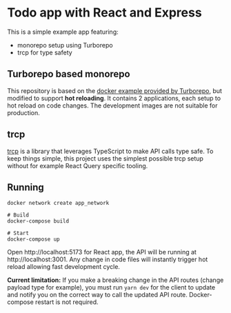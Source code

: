 # Todo app with React and Express
This is a simple example app featuring:
- monorepo setup using Turborepo
- trcp for type safety


## Turborepo based monorepo

This repository is based on the [docker example provided by Turborepo](https://github.com/vercel/turbo/tree/main/examples/with-docker), but modified to support **hot reloading**. It contains 2 applications, each setup to hot reload on code changes. The development images are not suitable for production.

## trcp

[trcp](https://trpc.io/) is a library that leverages TypeScript to make API calls type safe. To keep things simple, this project uses the simplest possible trcp setup without for example React Query specific tooling.

## Running

```
docker network create app_network

# Build
docker-compose build

# Start
docker-compose up
```

Open http://localhost:5173 for React app, the API will be running at http://localhost:3001.
Any change in code files will instantly trigger hot reload allowing fast development cycle.

**Current limitation:** If you make a breaking change in the API routes (change payload type for example), you must run `yarn dev` for the client to update and notify you on the correct way to call the updated API route. Docker-compose restart is not required.



